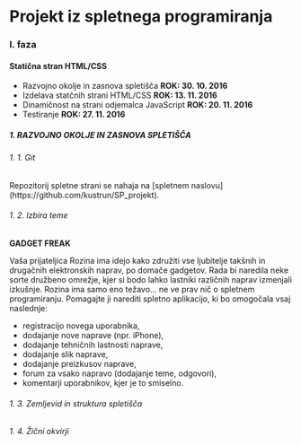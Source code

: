 <h1>Projekt iz spletnega programiranja</h1>
<h3>I. faza</h3>
<h4>Statična stran HTML/CSS</h4>
<ul>
    <li>Razvojno okolje in zasnova spletišča <b>ROK: 30. 10. 2016</b></li>
    <li>Izdelava statčnih strani HTML/CSS <b>ROK: 13. 11. 2016</b></li>
    <li>Dinamičnost na strani odjemalca JavaScript <b>ROK: 20. 11. 2016</b></li>
    <li>Testiranje <b>ROK: 27. 11. 2016</b></li>
</ul>

<h5>1. RAZVOJNO OKOLJE IN ZASNOVA SPLETIŠČA</h5>
<h6>1. 1. Git</h6>
Repozitorij spletne strani se nahaja na [spletnem naslovu](https://github.com/kustrun/SP_projekt).
<h6>1. 2. Izbira teme</h6>
<p><b>GADGET FREAK</b></p>
<p>Vaša prijateljica Rozina ima idejo kako združiti vse ljubitelje takšnih in drugačnih elektronskih naprav, po domače gadgetov. Rada bi naredila neke sorte družbeno omrežje, kjer si bodo lahko lastniki različnih naprav izmenjali izkušnje. Rozina ima samo eno težavo... ne ve prav nič o spletnem programiranju. Pomagajte ji narediti spletno aplikacijo, ki bo omogočala vsaj naslednje:</p>

<ul>
    <li>registracijo novega uporabnika,</li>
    <li>dodajanje nove naprave (npr. iPhone),</li>
    <li>dodajanje tehničnih lastnosti naprave,</li>
    <li>dodajanje slik naprave,</li>
    <li>dodajanje preizkusov naprave,</li>
    <li>forum za vsako napravo (dodajanje teme, odgovori),</li>
    <li>komentarji uporabnikov, kjer je to smiselno.</li>
</ul>
<h6>1. 3. Zemljevid in struktura spletišča</h6>
<h6>1. 4. Žični okvirji</h6>


